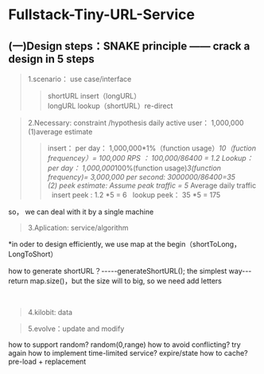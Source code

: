 # Fullstack-Tiny-URL-Service

## (一)Design steps：SNAKE principle —— crack a design in 5 steps
> 1.scenario： use case/interface
>> shortURL insert（longURL）  
longURL lookup（shortURL）re-direct

> 2.Necessary: constraint /hypothesis 
    daily active user： 1,000,000
(1)average estimate
   >> insert：
    per day： 1,000,000*1%（function usage）*10（fuction frequencey）= 100,000
    RPS ： 100,000/86400 = 1.2
   >> Lookup：
     per day： 1,000,000*100%(function usage)*3(function frequency)= 3,000,000
     per second: 3000000/86400=35  
(2) peek estimate:
   Assume peak traffic = 5* Average daily traffic
   insert peek : 1.2 *5 = 6
   lookup peek： 35 *5 = 175
 
 so， we can deal with it by a single machine
> 3.Aplication: service/algorithm
 
 *in oder to design efficiently, we use map at the begin（shortToLong， LongToShort）
 
  how to generate shortURL？-----generateShortURL();
  the simplest way---return map.size()，but the size will to big, so we need add letters
                                                                                         
                                                                                 
> 4.kilobit: data 

> 5.evolve：update and modify

  how to support random? random(0,range)
  how to avoid conflicting? try again
  how to implement time-limited service? expire/state
  how to cache? pre-load  + replacement

